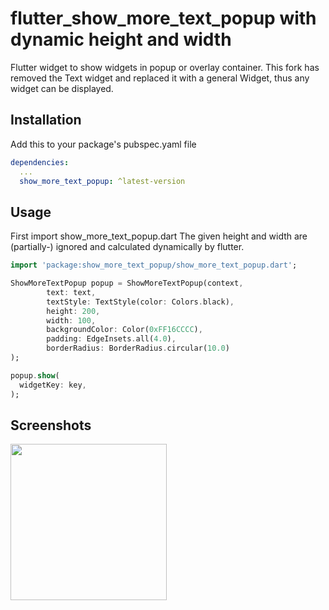 # flutter_show_more_text_popup with dynamic height and width

Flutter widget to show widgets in popup or overlay container.
This fork has removed the Text widget and replaced it with a general Widget, thus any widget can be displayed.

## Installation

Add this to your package's pubspec.yaml file

```yaml
dependencies:
  ...
  show_more_text_popup: ^latest-version
```

## Usage
First import show_more_text_popup.dart
The given height and width are (partially-) ignored and calculated dynamically by flutter.

```dart
import 'package:show_more_text_popup/show_more_text_popup.dart';
```


```dart
ShowMoreTextPopup popup = ShowMoreTextPopup(context,
        text: text,
        textStyle: TextStyle(color: Colors.black),
        height: 200,
        width: 100,
        backgroundColor: Color(0xFF16CCCC),
        padding: EdgeInsets.all(4.0),
        borderRadius: BorderRadius.circular(10.0)
);

popup.show(
  widgetKey: key,
);
```

## Screenshots
<img src="https://raw.githubusercontent.com/snj07/flutter_show_more_text_popup/master/screenshots/show_more_text_popup_demo.gif" width="250" />
